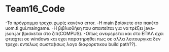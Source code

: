 # Team16_Code
-Το πρόγραμμα τρεχει χωρίς καvένα error.
-Η main βρίσκετε στο πακέτο uom.tl.gui.maingame.
-H βιβλιοθήκη που απαιτείται για να τρέξει java-json.jar βρισκεται στο ζιπ(COMPUS).
-Οπως ανεφερεται και στο ΕΠΑΛ εχει φτιαχτει σε windows και εχει παρατηρηθει πως σε αλλα λειτουργικα δεν 
τρεχει εντελως σωστα(ισως λογο διαφορετικου build path??).
